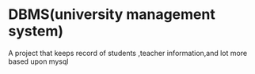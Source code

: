 # DBMS(university management system)
 A project that keeps record of students ,teacher information,and lot more based upon mysql
